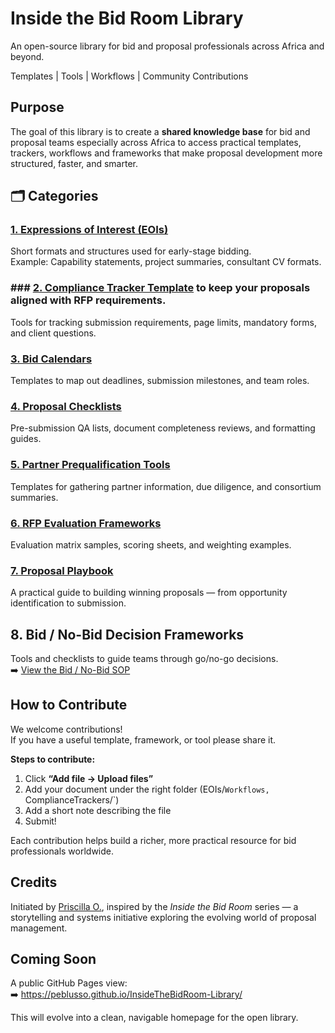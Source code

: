 
# Inside the Bid Room Library  

An open-source library for bid and proposal professionals across Africa and beyond.  

 Templates |  Tools |  Workflows |  Community Contributions  

##  Purpose  

The goal of this library is to create a **shared knowledge base** for bid and proposal teams especially across Africa to access practical templates, trackers, workflows and frameworks that make proposal development more structured, faster, and smarter.  

## 🗂️ Categories

### [1. Expressions of Interest (EOIs)](categories/EOI/README.md)
Short formats and structures used for early-stage bidding.  
Example: Capability statements, project summaries, consultant CV formats.

### ### [2. Compliance Tracker Template](https://github.com/Peblusso/InsideThe-BidRoom-Library/blob/main/categories/Compliance-Trackers/Compliance%20Tracker%20Template.md) to keep your proposals aligned with RFP requirements.

Tools for tracking submission requirements, page limits, mandatory forms, and client questions.

### [3. Bid Calendars](categories/Bid-Calendars/README.md)
Templates to map out deadlines, submission milestones, and team roles.

### [4. Proposal Checklists](categories/Proposal-Checklists/README.md)
Pre-submission QA lists, document completeness reviews, and formatting guides.

### [5. Partner Prequalification Tools](categories/Partner-Prequalification-Tools/README.md)
Templates for gathering partner information, due diligence, and consortium summaries.

### [6. RFP Evaluation Frameworks](categories/RFP-Evaluation-Frameworks/README.md)
Evaluation matrix samples, scoring sheets, and weighting examples.

### [7. Proposal Playbook](categories/Proposal-Playbook/README.md)
A practical guide to building winning proposals — from opportunity identification to submission.

## 8. Bid / No-Bid Decision Frameworks  
Tools and checklists to guide teams through go/no-go decisions.  
➡️ [View the Bid / No-Bid SOP](./DecisionFrameworks/BidNoBid_SOP.pdf)


##  How to Contribute  

We welcome contributions!  
If you have a useful template, framework, or tool please share it.  

**Steps to contribute:**  
1. Click **“Add file → Upload files”**  
2. Add your document under the right folder (EOIs/`Workflows, `ComplianceTrackers/`)  
3. Add a short note describing the file  
4. Submit!  

Each contribution helps build a richer, more practical resource for bid professionals worldwide.  

##  Credits  

Initiated by [Priscilla O.](https://www.linkedin.com/in/priscilla-o-), inspired by the *Inside the Bid Room* series — a storytelling and systems initiative exploring the evolving world of proposal management.  

##  Coming Soon  

A public GitHub Pages view:  
➡️ https://peblusso.github.io/InsideTheBidRoom-Library/  

This will evolve into a clean, navigable homepage for the open library.  
